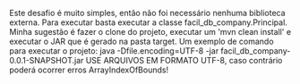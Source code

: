 Este desafio é muito simples, então não foi necessário nenhuma biblioteca externa.
Para executar basta executar a classe facil_db_company.Principal.
Minha sugestão é fazer o clone do projeto, executar um 'mvn clean install' e executar o JAR que é gerado na pasta target.
Um exemplo de comando para executar o projeto:
java -Dfile.encoding=UTF-8  -jar facil_db_company-0.0.1-SNAPSHOT.jar
USE ARQUIVOS EM FORMATO UTF-8, caso contrário poderá ocorrer erros ArrayIndexOfBounds!



